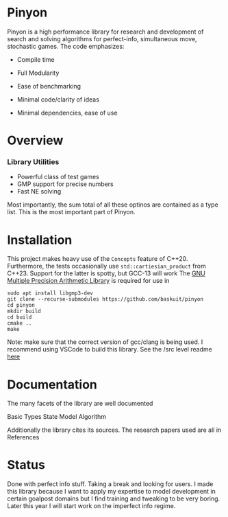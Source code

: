 
# Pinyon
Pinyon is a high performance library for research and development of search and solving algorithms for perfect-info, simultaneous move, stochastic games. The code emphasizes:

* Compile time

* Full Modularity

* Ease of benchmarking 

* Minimal code/clarity of ideas

* Minimal dependencies, ease of use

# Overview

### Library Utilities

* Powerful class of test games
* GMP support for precise numbers
* Fast NE solving

Most importantly, the sum total of all these optinos are contained as a type list.
This is the most important part of Pinyon. 


# Installation
This project makes heavy use of the `Concepts` feature of C++20. Furthermore, the tests occasionally use `std::cartiesian_product` from C++23. Support for the latter is spotty, but GCC-13 will work
The [GNU Multiple Precision Arithmetic Library](https://gmplib.org/) is required for use in
```
sudo apt install libgmp3-dev
git clone --recurse-submodules https://github.com/baskuit/pinyon
cd pinyon
mkdir build
cd build
cmake ..
make
```
Note: make sure that the correct version of gcc/clang is being used. I recommend using VSCode to build this library. See the /src level readme [here](src/readme.md#LanguageandDevelopmentEnvironment)

# Documentation

The many facets of the library are well documented

Basic
Types
State
Model
Algorithm

Additionally the library cites its sources. The research papers used are all in
References


# Status
Done with perfect info stuff. Taking a break and looking for users. I made this library because I want to apply my expertise to model development in certain goalpost domains but I find training and tweaking to be very boring.
Later this year I will start work on the imperfect info regime.

